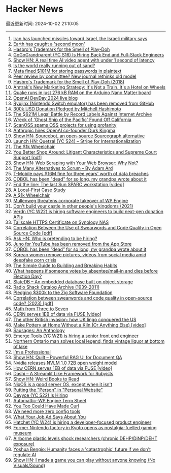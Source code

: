 # Hacker News

最近更新时间: 2024-10-02 21:10:05

--- 
1. [Iran has launched missiles toward Israel, the Israeli military says](https://www.cnn.com/world/live-news/israel-lebanon-war-hezbollah-10-1-24-intl-hnk/index.html) 
2. [Earth has caught a 'second moon'](https://www.space.com/earth-will-capture-second-moon-sept-2024) 
3. [Hasbro's Trademark for the Smell of Play-Doh](https://tmog.uspto.gov/#/issueDate=2018-05-15&serialNumber=87335817) 
4. [GoGoGrandparent (YC S16) Is Hiring Back End and Full-Stack Engineers](https://news.ycombinator.com/item?id=41711092) 
5. [Show HN: A real time AI video agent with under 1 second of latency](https://news.ycombinator.com/item?id=41710227) 
6. [Is the world really running out of sand?](https://practical.engineering/blog/2024/10/1/is-the-world-really-running-out-of-sand) 
7. [Meta fined $101M for storing passwords in plaintext](https://therecord.media/meta-unprotected-passwords-fine-gdpr) 
8. [Peer review by committee? New journal rethinks old model](https://www.nature.com/articles/d41586-024-03039-4) 
9. [Hasbro's Trademark for the Smell of Play-Doh (2018)](https://tmog.uspto.gov/#/issueDate=2018-05-15&serialNumber=87335817) 
10. [Amtrak's New Marketing Strategy: It's Not a Train, It's a Hotel on Wheels](https://www.wsj.com/articles/amtraks-new-marketing-strategy-its-not-a-train-its-a-hotel-on-wheels-aef63302) 
11. [Quake runs in just 276 kB RAM on the Arduino Nano Matter board](https://community.silabs.com/s/share/a5UVm000000Vi1ZMAS/quake-ported-to-arduino-nano-matter-and-sparkfun-thing-plus-matter-boards?language=en_US) 
12. [OpenAI DevDay 2024 live blog](https://simonwillison.net/2024/Oct/1/openai-devday-2024-live-blog/) 
13. [Ryujinx (Nintendo Switch emulator) has been removed from GitHub](https://github.com/Ryujinx/Ryujinx) 
14. [300k USD Donation Pledged by Mitchell Hashimoto](https://ziglang.org/news/300k-from-mitchellh/) 
15. [The $621M Legal Battle by Record Labels Against Internet Archive](https://www.rollingstone.com/music/music-features/internet-archive-major-label-music-lawsuit-1235105273/) 
16. [Wreck of 'Ghost Ship of the Pacific' Found Off California](https://www.nytimes.com/2024/10/01/science/shipwreck-ghost-ship-pacific-drones.html) 
17. [ScanOSS spams OSS projects for using profanity](https://github.com/scanoss/purl2cpe/issues/24) 
18. [Anthropic hires OpenAI co-founder Durk Kingma](https://techcrunch.com/2024/10/01/anthropic-hires-openai-co-founder-durk-kingma/) 
19. [Show HN: Sourcebot, an open-source Sourcegraph alternative](https://github.com/sourcebot-dev/sourcebot) 
20. [Launch HN: Quetzal (YC S24) – Stripe for Internationalization](https://news.ycombinator.com/item?id=41712020) 
21. [The $1k Wheelchair](https://newmobility.com/not-a-wheelchair/) 
22. [You Better Shop Around: Litigant Characteristics and Supreme Court Support [pdf]](https://elizabethalane.com/wp-content/uploads/2024/08/d08a8-shoparound20240514.pdf) 
23. [Show HN: Web Scraping with Your Web Browser: Why Not?](https://8chananon.github.io/tut/scraping1.html) 
24. [The Many Alternatives to Scrum – By Adam Ard](https://rethinkingsoftware.substack.com/p/the-many-alternatives-to-scrum) 
25. [T-Mobile pays $16M fine for three years' worth of data breaches](https://arstechnica.com/tech-policy/2024/10/t-mobile-pays-16-million-fine-for-three-years-worth-of-data-breaches/) 
26. [COBOL has been "dead" for so long, my grandpa wrote about it](https://wumpus-cave.net/post/2024/10/2024-10-01-death-of-cobol/index.html) 
27. [End the line: The last Sun SPARC workstation [video]](https://www.youtube.com/watch?v=O3iUmhkP10k) 
28. [A Local-First Case Study](https://jakelazaroff.com/words/a-local-first-case-study/) 
29. [A $1k Wheelchair](https://newmobility.com/not-a-wheelchair/) 
30. [Mullenweg threatens corporate takeover of WP Engine](https://www.therepository.email/mullenweg-threatens-corporate-takeover-of-wp-engine) 
31. [Don't build your castle in other people's kingdoms (2021)](https://howtomarketagame.com/2021/11/01/dont-build-your-castle-in-other-peoples-kingdoms/) 
32. [Verdn (YC W22) is hiring software engineers to build next-gen donation APIs](https://www.ycombinator.com/companies/verdn/jobs/aGevsKd-full-stack-engineer) 
33. [Tailscale HTTPS Certificate on Synology NAS](https://sim642.eu/blog/2024/08/11/tailscale-https-certificate-on-synology-nas/) 
34. [Correlation Between the Use of Swearwords and Code Quality in Open Source Code [pdf]](https://cme.h-its.org/exelixis/pubs/JanThesis.pdf) 
35. [Ask HN: Who is pretending to be hiring?](https://news.ycombinator.com/item?id=41714672) 
36. [Juno for YouTube has been removed from the App Store](https://christianselig.com/2024/10/juno-removed/) 
37. [COBOL has been “dead” for so long, my grandpa wrote about it](https://wumpus-cave.net/post/2024/10/2024-10-01-death-of-cobol/index.html) 
38. [Korean women remove pictures, videos from social media amid deepfake porn crisis](https://www.channelnewsasia.com/east-asia/south-korea-criminalise-deepfake-porn-protests-4642616) 
39. [The Simple Guide to Building and Breaking Habits](https://alexy.tech/posts/the-simple-guide-to-building-and-breaking-habits/) 
40. [What happens if someone votes by absentee/mail-in and dies before Election Day?](https://ballotpedia.org/What_happens_if_someone_votes_by_absentee/mail-in_ballot_and_dies_before_Election_Day%3F_(2024)) 
41. [SlateDB – An embedded database built on object storage](https://slatedb.io/) 
42. [Radio Shack Catalog Archive (1939-2011)](https://www.radioshackcatalogs.com/?_hsenc=p2ANqtz-9H5PQMgh6cUobaKL8FZ3-Ib1lk2jXz-BBrutnvv14LwcLObCTepV_IHs6nj83QW1bzJZzkyQpOm2OVPZbBmOmtzIMoRw&_hsmi=327012423) 
43. [Pledging $300k to the Zig Software Foundation](https://mitchellh.com/writing/zig-donation) 
44. [Correlation between swearwords and code quality in open-source code? (2023) [pdf]](https://cme.h-its.org/exelixis/pubs/JanThesis.pdf) 
45. [Math from Three to Seven](https://www.thepsmiths.com/p/review-math-from-three-to-seven-by) 
46. [CERN serves 1EB of data via FUSE [video]](https://kernel-recipes.org/en/2024/schedule/how-cern-serves-1eb-of-data-via-fuse/) 
47. [The other British invasion: how UK lingo conquered the US](https://www.theguardian.com/science/2024/sep/26/other-british-invasion-how-uk-language-conquered-the-us) 
48. [Make Pottery at Home Without a Kiln (Or Anything Else) [video]](https://www.youtube.com/watch?v=VaX1iOyKsB0) 
49. [Sausages: An Anthology](https://thelionandunicorn.wordpress.com/2024/09/25/sausages-an-anthology/) 
50. [Emerge Tools (YC W21) is hiring a senior front end engineer](https://www.emergetools.com/careers/jobs/senior-frontend-engineer) 
51. [Northern Ontario man solves local legend, finds vintage liquor at bottom of lake](https://www.cbc.ca/news/canada/sudbury/larder-lake-local-legend-sunken-taxi-vintage-liquor-1.7332124) 
52. [I'm a Professional](https://daniel.haxx.se/blog/2024/10/02/im-a-professional/) 
53. [Show HN: Quilt – Powerful RAG UI for Document QA](https://quilt.fly.dev/) 
54. [Nvidia releases NVLM 1.0 72B open weight model](https://huggingface.co/nvidia/NVLM-D-72B) 
55. [How CERN serves 1EB of data via FUSE [video]](https://kernel-recipes.org/en/2024/schedule/how-cern-serves-1eb-of-data-via-fuse/) 
56. [Dashi – A Streamlit Like Framework for Rubyists](https://thedayisntgray.github.io/now/2024/10/01/dashi-preview/) 
57. [Show HN: Weird Books to Read](https://bizarrebookshelf.com/) 
58. [NixOS is a good server OS, except when it isn't](https://sidhion.com/blog/posts/nixos_server_issues/) 
59. [Putting the "Person" in "Personal Website"](https://blog.jim-nielsen.com/2024/person-in-personal-website/) 
60. [Devyce (YC S22) Is Hiring](https://www.ycombinator.com/companies/devyce/jobs/07JsyBp-senior-business-development-manager) 
61. [Automattic–WP Engine Term Sheet](https://automattic.com/2024/10/01/wpe-terms/) 
62. [You Too Could Have Made Curl](https://daniel.haxx.se/blog/2024/02/06/fosdem-2024-you-too-could-have-made-curl/) 
63. [We need more zero config tools](https://arne.me/blog/we-need-more-zero-config-tools) 
64. [What Your Job Ad Says About You](https://www.talentstuff.com/blog/what-your-job-ad-says-about-you) 
65. [Hatchet (YC W24) is hiring a developer-focused product engineer](https://www.ycombinator.com/companies/hatchet-2/jobs/eopXhc4-product-engineer) 
66. [Former Nintendo factory in Kyoto opens as nostalgia-fuelled gaming museum](https://www.theguardian.com/games/2024/oct/02/former-nintendo-factory-in-kyoto-opens-as-nostalgia-fuelled-gaming-museum) 
67. [Airborne plastic levels shock researchers (chronic DEHP/DiNP/DEHT exposure)](https://news.ucr.edu/articles/2024/10/01/airborne-plastic-chemical-levels-shock-researchers) 
68. [Yoshua Bengio: Humanity faces a 'catastrophic' future if we don't regulate AI](https://www.livescience.com/technology/artificial-intelligence/people-always-say-these-risks-are-science-fiction-but-they-re-not-godfather-of-ai-yoshua-bengio-on-the-risks-of-machine-intelligence-to-humanity) 
69. [Show HN: I made a game you can play without anyone knowing (No Visuals/Sound)](https://apps.apple.com/us/app/tik/id6720712299) 
